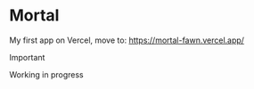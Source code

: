 # Mortal

My first app on Vercel, move to: https://mortal-fawn.vercel.app/

> [!IMPORTANT]
> Working in progress

